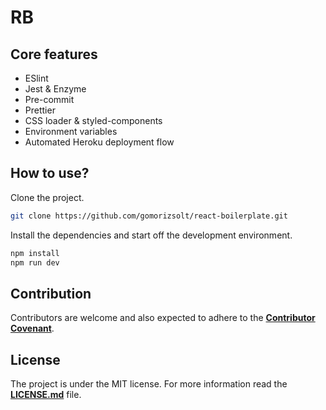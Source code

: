 # RB

## Core features
- ESlint
- Jest & Enzyme
- Pre-commit
- Prettier
- CSS loader & styled-components
- Environment variables
- Automated Heroku deployment flow

## How to use?

Clone the project.

```bash
git clone https://github.com/gomorizsolt/react-boilerplate.git
```

Install the dependencies and start off the development environment.

```bash
npm install
npm run dev
```

## Contribution

Contributors are welcome and also expected to adhere to the [**Contributor Covenant**](https://www.contributor-covenant.org/).

## License

The project is under the MIT license. For more information read the [**LICENSE.md**](./LICENSE.md) file.
